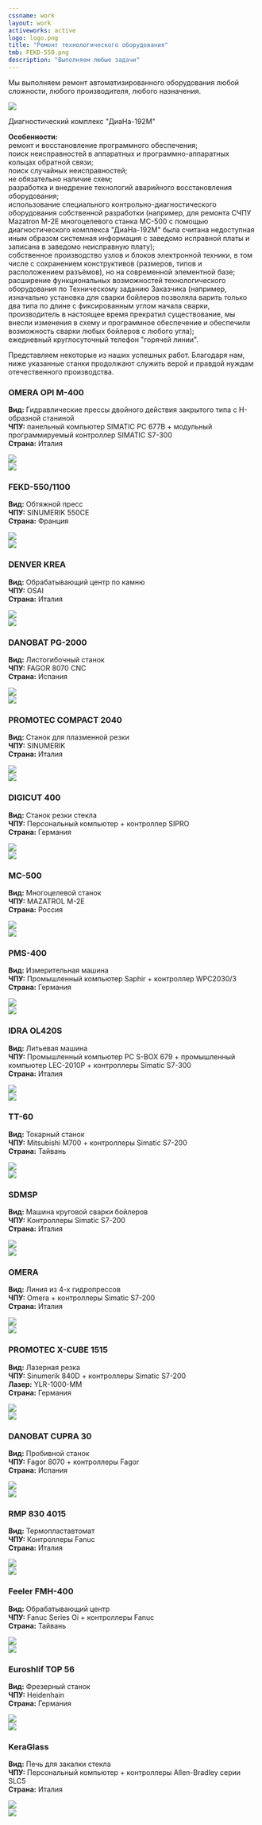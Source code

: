 ```yaml
---
cssname: work
layout: work
activeworks: active
logo: logo.png
title: "Ремонт технологического оборудования"
tmb: FEKD-550.png
description: "Выполняем любые задачи"
---
```

<p>Мы выполняем ремонт автоматизированного оборудования любой сложности, любого производителя, 
любого назначения.</p>
<!--content-->
<div class="row">
  <div class="col-lg-4 col-md-4 col-sm-4">
    <div class="work-img">
      <img src="/static/img/works/repair/192M1.png">
    </div>
    <p>Диагностический комплекс "ДиаНа-192М"</p>
  </div>
  <div class="col-lg-8 col-md-8 col-sm-8">
  <p><strong>Особенности:</strong><br>
  <span class="glyphicon glyphicon-chevron-right di-color" aria-hidden="true"></span> ремонт и восстановление программного обеспечения;<br>
  <span class="glyphicon glyphicon-chevron-right di-color" aria-hidden="true"></span> поиск неисправностей в аппаратных и программно-аппаратных кольцах обратной связи;<br>
  <span class="glyphicon glyphicon-chevron-right di-color" aria-hidden="true"></span> поиск случайных неисправностей;<br>
  <span class="glyphicon glyphicon-chevron-right di-color" aria-hidden="true"></span> не обязательно наличие схем;<br>
  <span class="glyphicon glyphicon-chevron-right di-color" aria-hidden="true"></span> разработка и внедрение технологий аварийного восстановления оборудования;<br>
  <span class="glyphicon glyphicon-chevron-right di-color" aria-hidden="true"></span> использование специального контрольно-диагностического оборудования собственной разработки (например, для
  ремонта СЧПУ Mazatron M-2E многоцелевого станка МС-500 с помощью диагностического комплекса "ДиаНа-192М"
  была считана недоступная иным образом системная информация с заведомо исправной платы и записана в заведомо
  неисправную плату);<br>
  <span class="glyphicon glyphicon-chevron-right di-color" aria-hidden="true"></span> собственное производство узлов и блоков электронной техники, в том числе с сохранением конструктивов (размеров, типов и расположением разъёмов), но на современной элементной базе;<br>
  <span class="glyphicon glyphicon-chevron-right di-color" aria-hidden="true"></span> расширение функциональных возможностей технологического оборудования по Техническому заданию Заказчика (например, изначально установка для сварки бойлеров позволяла варить только два типа по длине с фиксированным углом начала сварки, производитель в настоящее время прекратил существование, мы внесли изменения в схему и программное обеспечение и обеспечили возможность сварки любых бойлеров с любого угла);<br>
  <span class="glyphicon glyphicon-chevron-right di-color" aria-hidden="true"></span> ежедневный круглосуточный телефон "горячей линии".<br></p>
  </div>
</div>
<p>Представляем некоторые из наших успешных работ. Благодаря нам, ниже указанные станки продолжают служить верой и правдой нуждам отечественного производства.</p>  
<div class="row">
  <div class="col-lg-4 col-md-4 col-sm-4">
   <h3><strong class="di-color">OMERA OPI M-400</strong></h3>
   <p><strong>Вид:</strong> Гидравлические прессы двойного действия закрытого типа с Н-образной станиной <br>
   <strong>ЧПУ:</strong> панельный компьютер SIMATIC PC 677B + модульный программируемый контроллер SIMATIC S7-300 <br>
   <strong>Страна:</strong> Италия </p>
  </div>
  <div class="col-lg-4 col-md-4 col-sm-4">
    <div class="work-img">
      <img src="/static/img/works/repair/uOMERA.png">
    </div>
  </div>
  <div class="col-lg-4 col-md-4 col-sm-4">
    <div class="work-img">
      <img src="/static/img/works/repair/OMERA.png">
    </div>
  </div>
</div>
<div class="row">
  <div class="col-lg-4 col-md-4 col-sm-4">
   <h3><strong class="di-color">FEKD-550/1100</strong></h3>
   <p><strong>Вид:</strong> Обтяжной пресс <br>
   <strong>ЧПУ:</strong> SINUMERIK 550CE<br>
   <strong>Страна:</strong> Франция</p>
  </div>
  <div class="col-lg-4 col-md-4 col-sm-4">
    <div class="work-img">
      <img src="/static/img/works/repair/uFEKD-550.png">
    </div>
  </div>
  <div class="col-lg-4 col-md-4 col-sm-4">
    <div class="work-img">
      <img src="/static/img/works/repair/FEKD-550.png">
    </div>
  </div>
</div>
<div class="row">
  <div class="col-lg-4 col-md-4 col-sm-4">
   <h3><strong class="di-color">DENVER KREA</strong></h3>
   <p><strong>Вид:</strong> Обрабатывающий центр по камню<br>
   <strong>ЧПУ:</strong> OSAI<br>
   <strong>Страна:</strong> Италия</p>
  </div>
  <div class="col-lg-4 col-md-4 col-sm-4">
    <div class="work-img">
      <img src="/static/img/works/repair/uDENVER.png">
    </div>
  </div>
  <div class="col-lg-4 col-md-4 col-sm-4">
    <div class="work-img">
      <img src="/static/img/works/repair/DENVER.png">
    </div>
  </div>
</div>
<div class="row">
  <div class="col-lg-4 col-md-4 col-sm-4">
   <h3><strong class="di-color">DANOBAT PG-2000</strong></h3>
   <p><strong>Вид:</strong> Листогибочный станок<br>
   <strong>ЧПУ:</strong> FAGOR 8070 CNC<br>
   <strong>Страна:</strong> Испания</p>
  </div>
  <div class="col-lg-4 col-md-4 col-sm-4">
    <div class="work-img">
      <img src="/static/img/works/repair/uDANOBAT.png">
    </div>
  </div> 
  <div class="col-lg-4 col-md-4 col-sm-4">
   <div class="work-img">
    <img src="/static/img/works/repair/DANOBAT.png">
   </div>
  </div>
</div>
<div class="row">
  <div class="col-lg-4 col-md-4 col-sm-4">
   <h3><strong class="di-color">PROMOTEC COMPACT 2040</strong></h3>
   <p><strong>Вид:</strong> Станок для плазменной резки<br>
   <strong>ЧПУ:</strong> SINUMERIK<br>
   <strong>Страна:</strong> Италия</p>
  </div>
  <div class="col-lg-4 col-md-4 col-sm-4">
    <div class="work-img">
      <img src="/static/img/works/repair/uPROMOTEC.png">
    </div>
  </div>
  <div class="col-lg-4 col-md-4 col-sm-4">
    <div class="work-img">
      <img src="/static/img/works/repair/PROMOTEC.png">
    </div>
  </div>
</div>
<div class="row">
  <div class="col-lg-4 col-md-4 col-sm-4">
   <h3><strong class="di-color">DIGICUT 400</strong></h3>
   <p><strong>Вид:</strong> Станок резки стекла<br>
   <strong>ЧПУ:</strong> Персональный компьютер + контроллер SIPRO<br>
   <strong>Страна:</strong> Германия</p>
  </div>
  <div class="col-lg-4 col-md-4 col-sm-4">
    <div class="work-img">
      <img src="/static/img/works/repair/uDIGICUT.png">
    </div>
  </div>
  <div class="col-lg-4 col-md-4 col-sm-4">
    <div class="work-img">
      <img src="/static/img/works/repair/DIGICUT.png">
    </div>
  </div> 
</div>
<div class="row">
  <div class="col-lg-4 col-md-4 col-sm-4">
   <h3><strong class="di-color">MC-500</strong></h3>
   <p><strong>Вид:</strong> Многоцелевой станок<br>
   <strong>ЧПУ:</strong> MAZATROL M-2E<br>
   <strong>Страна:</strong> Россия</p>
  </div>
   <div class="col-lg-4 col-md-4 col-sm-4">
    <div class="work-img">
      <img src="/static/img/works/repair/uМС-500.png">
    </div>
  </div>
  <div class="col-lg-4 col-md-4 col-sm-4">
    <div class="work-img">
      <img src="/static/img/works/repair/МС-500.png">
    </div>
  </div>
</div>
<div class="row">
  <div class="col-lg-4 col-md-4 col-sm-4">
   <h3><strong class="di-color">PMS-400</strong></h3>
   <p><strong>Вид:</strong> Измерительная машина<br>
   <strong>ЧПУ:</strong> Промышленный компьютер Saphir + контроллер WPC2030/3<br>
   <strong>Страна:</strong> Германия</p>
  </div>
  <div class="col-lg-4 col-md-4 col-sm-4">
    <div class="work-img">
      <img src="/static/img/works/repair/uPMS 400.png">
    </div>
  </div>
  <div class="col-lg-4 col-md-4 col-sm-4">
    <div class="work-img">
      <img src="/static/img/works/repair/PMS 400.png">
    </div>
  </div>  
</div>
<div class="row">
  <div class="col-lg-4 col-md-4 col-sm-4">
   <h3><strong class="di-color">IDRA OL420S</strong></h3>
   <p><strong>Вид:</strong> Литьевая машина<br>
   <strong>ЧПУ:</strong> Промышленный компьютер PC S-BOX 679 + промышленный компьютер LEC-2010P + 
   контроллеры Simatic S7-300<br>
   <strong>Страна:</strong> Италия</p>
  </div>
  <div class="col-lg-4 col-md-4 col-sm-4">
    <div class="work-img">
      <img src="/static/img/works/repair/uIDRA.png">
    </div>
  </div>
  <div class="col-lg-4 col-md-4 col-sm-4">
    <div class="work-img">
      <img src="/static/img/works/repair/IDRA.png">
    </div>
  </div>  
</div>
<div class="row">
  <div class="col-lg-4 col-md-4 col-sm-4">
   <h3><strong class="di-color">TT-60</strong></h3>
   <p><strong>Вид:</strong> Токарный станок<br>
   <strong>ЧПУ:</strong> Mitsubishi M700 + контроллеры Simatic S7-200<br>
   <strong>Страна:</strong> Тайвань</p>
  </div>
  <div class="col-lg-4 col-md-4 col-sm-4">
    <div class="work-img">
      <img src="/static/img/works/repair/uTT-60.png">
    </div>
  </div>
  <div class="col-lg-4 col-md-4 col-sm-4">
    <div class="work-img">
      <img src="/static/img/works/repair/TT-60.png">
    </div>
  </div>  
</div>
<div class="row">
  <div class="col-lg-4 col-md-4 col-sm-4">
   <h3><strong class="di-color">SDMSP</strong></h3>
   <p><strong>Вид:</strong> Машина круговой сварки бойлеров<br>
   <strong>ЧПУ:</strong> Контроллеры Simatic S7-200<br>
   <strong>Страна:</strong> Италия</p>
  </div>
  <div class="col-lg-4 col-md-4 col-sm-4">
    <div class="work-img">
      <img src="/static/img/works/repair/uSDMSP.png">
    </div>
  </div>
  <div class="col-lg-4 col-md-4 col-sm-4">
    <div class="work-img">
      <img src="/static/img/works/repair/SDMSP.png">
    </div>
  </div>  
</div>
<div class="row">
  <div class="col-lg-4 col-md-4 col-sm-4">
   <h3><strong class="di-color">OMERA</strong></h3>
   <p><strong>Вид:</strong> Линия из 4-х гидропрессов<br>
   <strong>ЧПУ:</strong> Omera + контроллеры Simatic S7-200<br>
   <strong>Страна:</strong> Италия</p>
  </div>
  <div class="col-lg-4 col-md-4 col-sm-4">
    <div class="work-img">
      <img src="/static/img/works/repair/uLOmera.png">
    </div>
  </div>
  <div class="col-lg-4 col-md-4 col-sm-4">
    <div class="work-img">
      <img src="/static/img/works/repair/LOmera.png">
    </div>
  </div>  
</div>
<div class="row">
  <div class="col-lg-4 col-md-4 col-sm-4">
   <h3><strong class="di-color">PROMOTEC X-CUBE 1515</strong></h3>
   <p><strong>Вид:</strong> Лазерная резка<br>
   <strong>ЧПУ:</strong> Sinumerik 840D + контроллеры Simatic S7-200<br>
   <strong>Лазер:</strong> YLR-1000-MM<br>
   <strong>Страна:</strong> Германия</p>
  </div>
  <div class="col-lg-4 col-md-4 col-sm-4">
    <div class="work-img">
      <img src="/static/img/works/repair/uX-CUBE.png">
    </div>
  </div>
  <div class="col-lg-4 col-md-4 col-sm-4">
    <div class="work-img">
      <img src="/static/img/works/repair/X-CUBE.png">
    </div>
  </div>  
</div>
<div class="row">
  <div class="col-lg-4 col-md-4 col-sm-4">
   <h3><strong class="di-color">DANOBAT CUPRA 30</strong></h3>
   <p><strong>Вид:</strong> Пробивной станок<br>
   <strong>ЧПУ:</strong> Fagor 8070 + контроллеры Fagor<br>
   <strong>Страна:</strong> Испания</p>
  </div>
  <div class="col-lg-4 col-md-4 col-sm-4">
    <div class="work-img">
      <img src="/static/img/works/repair/uCUPRA 30.png">
    </div>
  </div>
  <div class="col-lg-4 col-md-4 col-sm-4">
    <div class="work-img">
      <img src="/static/img/works/repair/CUPRA 30.png">
    </div>
  </div>  
</div>
<div class="row">
  <div class="col-lg-4 col-md-4 col-sm-4">
   <h3><strong class="di-color">RMP 830 4015</strong></h3>
   <p><strong>Вид:</strong> Термопластавтомат<br>
   <strong>ЧПУ:</strong> Контроллеры Fanuc<br>
   <strong>Страна:</strong> Италия</p>
  </div>
  <div class="col-lg-4 col-md-4 col-sm-4">
    <div class="work-img">
      <img src="/static/img/works/repair/uRMP 830.png">
    </div>
  </div>
  <div class="col-lg-4 col-md-4 col-sm-4">
    <div class="work-img">
      <img src="/static/img/works/repair/RMP 830.png">
    </div>
  </div>  
</div>
<div class="row">
  <div class="col-lg-4 col-md-4 col-sm-4">
   <h3><strong class="di-color">Feeler FMH-400</strong></h3>
   <p><strong>Вид:</strong> Обрабатывающий центр<br>
   <strong>ЧПУ:</strong> Fanuc Series Oi + контроллеры Fanuc<br>
   <strong>Страна:</strong> Тайвань</p>
  </div>
  <div class="col-lg-4 col-md-4 col-sm-4">
    <div class="work-img">
      <img src="/static/img/works/repair/uFMH-400.png">
    </div>
  </div>
  <div class="col-lg-4 col-md-4 col-sm-4">
    <div class="work-img">
      <img src="/static/img/works/repair/FMH-400.png">
    </div>
  </div>  
</div>
<div class="row">
  <div class="col-lg-4 col-md-4 col-sm-4">
   <h3><strong class="di-color">Euroshlif TOP 56</strong></h3>
   <p><strong>Вид:</strong> Фрезерный станок<br>
   <strong>ЧПУ:</strong> Heidenhain<br>
   <strong>Страна:</strong> Германия</p>
  </div>
  <div class="col-lg-4 col-md-4 col-sm-4">
    <div class="work-img">
      <img src="/static/img/works/repair/uEuroshlif.png">
    </div>
  </div>
  <div class="col-lg-4 col-md-4 col-sm-4">
    <div class="work-img">
      <img src="/static/img/works/repair/Euroshlif.png">
    </div>
  </div>  
</div>
<div class="row">
  <div class="col-lg-4 col-md-4 col-sm-4">
   <h3><strong class="di-color">KeraGlass</strong></h3>
   <p><strong>Вид:</strong> Печь для закалки стекла<br>
   <strong>ЧПУ:</strong> Персональный компьютер + контроллеры Allen-Bradley серии SLC5<br>
   <strong>Страна:</strong> Италия</p>
  </div>
  <div class="col-lg-4 col-md-4 col-sm-4">
    <div class="work-img">
      <img src="/static/img/works/repair/uKeraGlass.png">
    </div>
  </div>
  <div class="col-lg-4 col-md-4 col-sm-4">
    <div class="work-img">
      <img src="/static/img/works/repair/KeraGlass.png">
    </div>
  </div>  
</div>